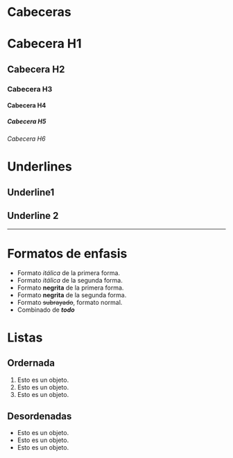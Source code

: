 # Cabeceras
# Cabecera H1
## Cabecera H2
### Cabecera H3
#### Cabecera H4
##### Cabecera H5
###### Cabecera H6

# Underlines
Underline1
----------

Underline 2
-----------
-----------

# Formatos de enfasis
- Formato *itálica* de la primera forma.
- Formato _itálica_ de la segunda forma.
- Formato **negrita** de la primera forma.
- Formato __negrita__ de la segunda forma.
- Formato ~~subrayado~~, formato normal.
- Combinado de *__todo__*

# Listas
## Ordernada
1. Esto es un objeto.
2. Esto es un objeto.
3. Esto es un objeto.
## Desordenadas

- Esto es un objeto.
- Esto es un objeto.
- Esto es un objeto.